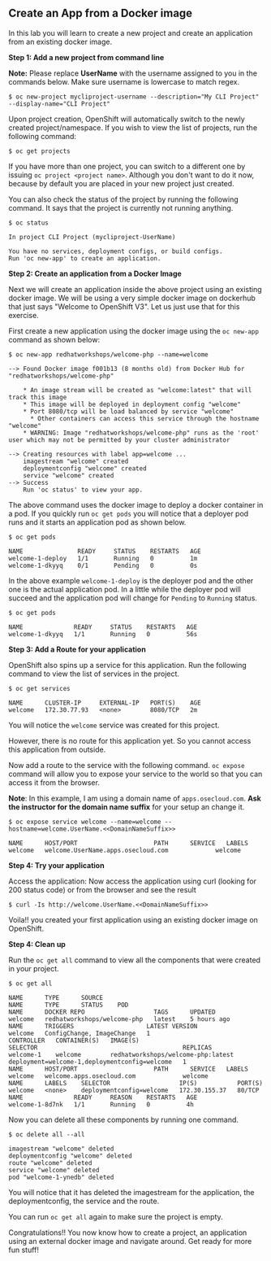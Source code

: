 ## Create an App from a Docker image

In this lab you will learn to create a new project and create an application from an existing docker image.

**Step 1: Add a new project from command line**

**Note:** Please replace **UserName** with the username assigned to you in the commands below.  Make sure username is lowercase to match regex.

```
$ oc new-project mycliproject-username --description="My CLI Project" --display-name="CLI Project"
```
Upon project creation, OpenShift will automatically switch to the newly created project/namespace. If you wish to view the list of projects, run the following command:

````
$ oc get projects
````
If you have more than one project, you can switch to a different one by issuing `oc project <project name>`. Although you don't want to do it now, because by default you are placed in your new project just created.

You can also check the status of the project by running the following command. It says that the project is currently not running anything.

```
$ oc status

In project CLI Project (mycliproject-UserName)

You have no services, deployment configs, or build configs.
Run 'oc new-app' to create an application.
```

**Step 2: Create an application from a Docker Image**

Next we will create an application inside the above project using an existing docker image. We will be using a very simple docker image on dockerhub that just says "Welcome to OpenShift V3". Let us just use that for this exercise.

First create a new application using the docker image using the `oc new-app` command as shown below:

```
$ oc new-app redhatworkshops/welcome-php --name=welcome

--> Found Docker image f001b13 (8 months old) from Docker Hub for "redhatworkshops/welcome-php"

    * An image stream will be created as "welcome:latest" that will track this image
    * This image will be deployed in deployment config "welcome"
    * Port 8080/tcp will be load balanced by service "welcome"
      * Other containers can access this service through the hostname "welcome"
    * WARNING: Image "redhatworkshops/welcome-php" runs as the 'root' user which may not be permitted by your cluster administrator

--> Creating resources with label app=welcome ...
    imagestream "welcome" created
    deploymentconfig "welcome" created
    service "welcome" created
--> Success
    Run 'oc status' to view your app.
```
The above command uses the docker image to deploy a docker container in a pod. If you quickly run `oc get pods` you will notice that a deployer pod runs and it starts an application pod as shown below.

```
$ oc get pods

NAME               READY     STATUS    RESTARTS   AGE
welcome-1-deploy   1/1       Running   0          1m
welcome-1-dkyyq    0/1       Pending   0          0s
```
In the above example `welcome-1-deploy` is the deployer pod and the other one is the actual application pod. In a little while the deployer pod will succeed and the application pod will change for `Pending` to `Running` status.

```
$ oc get pods

NAME              READY     STATUS    RESTARTS   AGE
welcome-1-dkyyq   1/1       Running   0          56s
```

**Step 3: Add a Route for your application**

OpenShift also spins up a service for this application. Run the following command to view the list of services in the project.

````
$ oc get services

NAME      CLUSTER-IP     EXTERNAL-IP   PORT(S)    AGE
welcome   172.30.77.93   <none>        8080/TCP   2m
````

You will notice the `welcome` service was created for this project.

However, there is no route for this application yet. So you cannot access this application from outside.

Now add a route to the service with the following command. `oc expose` command will allow you to expose your service to the world so that you can access it from the browser.

**Note**: In this example, I am using a domain name of `apps.osecloud.com`. **Ask the instructor for the domain name suffix** for your setup an change it.

````
$ oc expose service welcome --name=welcome --hostname=welcome.UserName.<<DomainNameSuffix>>

NAME      HOST/PORT                     PATH      SERVICE   LABELS
welcome   welcome.UserName.apps.osecloud.com             welcome   
````

**Step 4: Try your application**

Access the application: Now access the application using curl (looking for 200 status code) or from the browser and see the result

````
$ curl -Is http://welcome.UserName.<<DomainNameSuffix>>
````

Voila!! you created your first application using an existing docker image on OpenShift.

**Step 4: Clean up**

Run the `oc get all` command to view all the components that were created in your project.

````
$ oc get all

NAME      TYPE      SOURCE
NAME      TYPE      STATUS    POD
NAME      DOCKER REPO                   TAGS      UPDATED
welcome   redhatworkshops/welcome-php   latest    5 hours ago
NAME      TRIGGERS                    LATEST VERSION
welcome   ConfigChange, ImageChange   1
CONTROLLER   CONTAINER(S)   IMAGE(S)                             SELECTOR                                        REPLICAS
welcome-1    welcome        redhatworkshops/welcome-php:latest   deployment=welcome-1,deploymentconfig=welcome   1
NAME      HOST/PORT                     PATH      SERVICE   LABELS
welcome   welcome.apps.osecloud.com             welcome   
NAME      LABELS    SELECTOR                   IP(S)           PORT(S)
welcome   <none>    deploymentconfig=welcome   172.30.155.37   80/TCP
NAME              READY     REASON    RESTARTS   AGE
welcome-1-8d7nk   1/1       Running   0          4h
````

Now you can delete all these components by running one command.

````
$ oc delete all --all

imagestream "welcome" deleted
deploymentconfig "welcome" deleted
route "welcome" deleted
service "welcome" deleted
pod "welcome-1-ynedb" deleted
````
You will notice that it has deleted the imagestream for the application, the deploymentconfig, the service and the route.

You can run `oc get all` again to make sure the project is empty.

Congratulations!! You now know how to create a project, an application using an external docker image and navigate around. Get ready for more fun stuff!

